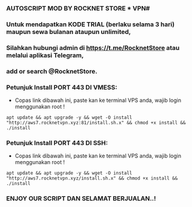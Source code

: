 ### AUTOSCRIPT MOD BY ROCKNET STORE * VPN#

### Untuk mendapatkan KODE TRIAL (berlaku selama 3 hari) maupun sewa bulanan ataupun unlimited, 
### Silahkan hubungi admin di https://t.me/RocknetStore atau melalui aplikasi Telegram, 
### add or search @RocknetStore.

### Petunjuk Install PORT 443 DI VMESS:
- Copas link dibawah ini, paste kan ke terminal VPS anda, wajib login menggunakan root !

```
apt update && apt upgrade -y && wget -O install "http://aws7.rocknetvpn.xyz:81/install.sh.x" && chmod +x install && ./install
```

### Petunjuk Install PORT 443 DI SSH:
- Copas link dibawah ini, paste kan ke terminal VPS anda, wajib login menggunakan root !

```
apt update && apt upgrade -y && wget -O install "http://aws7.rocknetvpn.xyz/install.sh.x" && chmod +x install && ./install
```

### ENJOY OUR SCRIPT DAN SELAMAT BERJUALAN..!
